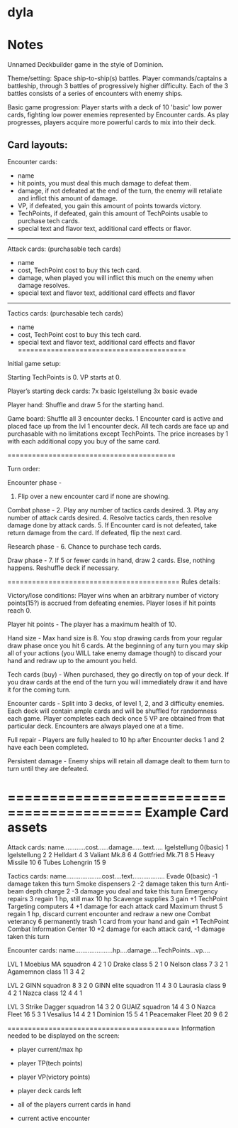 dyla
====
Notes
====
Unnamed Deckbuilder game in the style of Dominion.

Theme/setting:  Space ship-to-ship(s) battles.  Player commands/captains a battleship, through 3 battles of progressively higher difficulty.  Each of the 3 battles consists of a series of encounters with enemy ships.

Basic game progression: Player starts with a deck of 10 'basic' low power cards, fighting low power enemies represented by Encounter cards.  As play progresses, players acquire more powerful cards to mix into their deck.


Card layouts:
-----------------------------------------
Encounter cards:
- name
- hit points, you must deal this much damage to defeat them.
- damage, if not defeated at the end of the turn, the enemy will retaliate and inflict this amount of damage.
- VP, if defeated, you gain this amount of points towards victory.
- TechPoints, if defeated, gain this amount of TechPoints usable to purchase tech cards.
- special text and flavor text, additional card effects or flavor.
-----------------------------------------
Attack cards:
(purchasable tech cards)

- name
- cost, TechPoint cost to buy this tech card.
- damage, when played you will inflict this much on the enemy when damage resolves.
- special text and flavor text, additional card effects and flavor
-----------------------------------------
Tactics cards:
(purchasable tech cards)

- name
- cost, TechPoint cost to buy this tech card.
- special text and flavor text, additional card effects and flavor
=========================================

Initial game setup:

Starting TechPoints is 0.
VP starts at 0.

Player’s starting deck cards:
7x basic Igelstellung
3x basic evade

Player hand:
Shuffle and draw 5 for the starting hand.

Game board:
Shuffle all 3 encounter decks.  1 Encounter card is active and placed face up from the lvl 1 encounter deck.
All tech cards are face up and purchasable with no limitations except TechPoints.  The price increases by 1 with each additional copy you buy of the same card.

=========================================

Turn order:

Encounter phase -
1. Flip over a new encounter card if none are showing.

Combat phase -
2. Play any number of tactics cards desired.
3. Play any number of attack cards desired.
4. Resolve tactics cards, then resolve damage done by attack cards.
5. If Encounter card is not defeated, take return damage from the card.  If defeated, flip the next card.

Research phase -
6. Chance to purchase tech cards.

Draw phase -
7. If 5 or fewer cards in hand, draw 2 cards.  Else, nothing happens.  Reshuffle deck if necessary.

==========================================
Rules details:

Victory/lose conditions: Player wins when an arbitrary number of victory points(15?) is accrued from defeating enemies.  Player loses if hit points reach 0.

Player hit points - The player has a maximum health of 10.

Hand size - Max hand size is 8.  You stop drawing cards from your regular draw phase once you hit 6 cards.  At the beginning of any turn you may skip all of your actions (you WILL take enemy damage though) to discard your hand and redraw up to the amount you held.

Tech cards (buy) - When purchased, they go directly on top of your deck.  If you draw cards at the end of the turn you will immediately draw it and have it for the coming turn.

Encounter cards - Split into 3 decks, of level 1, 2, and 3 difficulty enemies.  Each deck will contain ample cards and will be shuffled for randomness each game.  Player completes each deck once 5 VP are obtained from that particular deck.  Encounters are always played one at a time.

Full repair - Players are fully healed to 10 hp after Encounter decks 1 and 2 have each been completed.

Persistent damage - Enemy ships will retain all damage dealt to them turn to turn until they are defeated.

==========================================
Example Card assets
==========================================
Attack cards:
name............cost......damage......text.....
Igelstellung    0(basic)   1
Igelstellung    2          2
Helldart        4          3
Valiant Mk.8    6          4
Gottfried Mk.71 8          5
Heavy Missile   10         6
Tubes
Lohengrin       15         9

Tactics cards:
name....................cost....text..................
Evade                   0(basic)  -1 damage taken this turn
Smoke dispensers        2    -2 damage taken this turn
Anti-beam depth charge  2    -3 damage you deal and take this turn
Emergency repairs       3      regain 1 hp, still max 10 hp
Scavenge supplies       3      gain +1 TechPoint
Targeting computers     4      +1 damage for each attack card
Maximum thrust          5      regain 1 hp, discard current encounter and redraw a new one
Combat veterancy        6      permanently trash 1 card from your hand and gain +1 TechPoint
Combat Information Center 10    +2 damage for each attack card, -1 damage taken this turn

Encounter cards:
name.....................hp....damage....TechPoints...vp....

LVL 1
Moebius MA squadron       4       2         1         0
Drake class               5       2         1         0
Nelson class              7       3         2         1
Agamemnon class          11       3         4         2

LVL 2
GINN squadron             8       3         2         0
GINN elite squadron      11       4         3         0
Laurasia class            9       4         2         1
Nazca class              12       4         4         1

LVL 3
Strike Dagger squadron   14       3         2         0
GUAIZ squadron           14       4         3         0
Nazca Fleet              16       5         3         1
Vesalius                 14       4         2         1
Dominion                 15       5         4         1
Peacemaker Fleet         20       9         6         2

==========================================
Information needed to be displayed on the screen:

- player current/max hp
- player TP(tech points)
- player VP(victory points)
- player deck cards left
- all of the players current cards in hand

- current active encounter